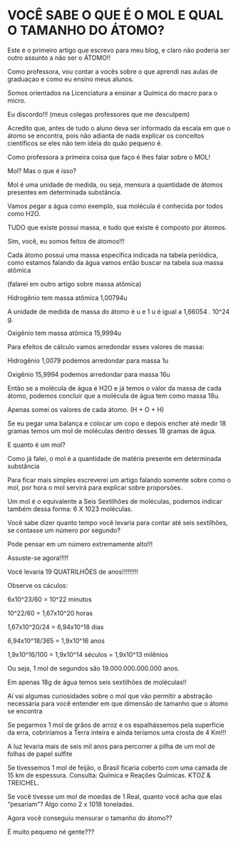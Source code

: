 # VOCÊ SABE O QUE É O MOL E QUAL O TAMANHO DO ÁTOMO?


Este é o primeiro artigo que escrevo para meu blog, e claro não poderia ser outro assunto a não ser o ÁTOMO!!


Como professora, vou contar a vocês sobre o que aprendi nas aulas de graduaçao e como eu ensino meus alunos.


Somos orientados na Licenciatura a ensinar a Química do macro para o micro.


Eu discordo!!! (meus colegas professores que me desculpem)


Acredito que, antes de tudo o aluno deva ser informado da escala em que o átomo se encontra, pois não adianta de nada explicar os conceitos científicos se eles não tem ideia do quão pequeno é.


Como professora a primeira coisa que faço é lhes falar sobre o MOL!


Mol? Mas o que é isso?


Mol é uma unidade de medida, ou seja, mensura a  quantidade de átomos presentes em determinada substância.


Vamos pegar a água como exemplo, sua molécula é conhecida por todos como H2O. 


TUDO que existe possui massa, e tudo que existe é  composto por átomos.


Sim, você, eu somos feitos de átomos!!! 


Cada átomo possui uma massa específica indicada na tabela periódica, como estamos falando da água vamos então buscar na tabela sua massa atômica


(falarei em outro artigo sobre massa atômica)



Hidrogênio tem massa atômica 1,00794u 

A unidade de medida de massa do átomo é u e 1 u é igual a 1,66054 . 10^24 g.

Oxigênio tem massa atômica 15,9994u




Para efeitos de cálculo vamos arredondar esses valores de massa:



Hidrogênio 1,0079 podemos arredondar para massa 1u

Oxigênio 15,9994 podemos arredondar para massa 16u



Então se a molécula de água é H2O e já temos o valor da massa de cada átomo, podemos concluir que a molécula de água tem como massa 18u.


Apenas somei os valores de cada átomo. (H + O + H)


Se eu pegar uma balança e colocar um copo e depois encher até medir 18 gramas temos um mol de moléculas dentro desses 18 gramas de água.


E quanto é um mol?


Como já falei, o mol é a quantidade de matéria presente em determinada substância

Para ficar mais simples escreverei um artigo falando somente sobre como o mol, por hora o mol servirá para explicar sobre proporsões.


Um mol é o equivalente a Seis Sextilhões de moléculas, podemos indicar também dessa forma: 6 X 1023 moléculas.


Você sabe dizer quanto tempo você levaria para contar até seis sextilhões, se contasse um número por segundo?


Pode pensar em um número extremamente alto!!!


Assuste-se agora!!!!!


Você levaria 19 QUATRILHÕES de anos!!!!!!!!!



Observe os cáculos:

6x10^23/60 = 10^22 minutos

10^22/60 = 1,67x10^20 horas

1,67x10^20/24 = 6,94x10^18 dias

6,94x10^18/365 = 1,9x10^16 anos

1,9x10^16/100 = 1,9x10^14 séculos = 1,9x10^13 milênios



Ou seja, 1 mol de segundos são 19.000.000.000.000 anos. 



Em apenas 18g de água temos seis sextilhões de moléculas!! 



Aí vai algumas curiosidades sobre o mol que vão permitir a abstração necessária para você entender em que dimensão de tamanho que o átomo se encontra



Se pegarmos 1 mol de grãos de arroz e os espalhássemos pela superfície da erra, cobriríamos a Terra inteira e ainda teríamos uma crosta de 4 Km!!!



A luz levaria mais de seis mil anos para percorrer a pilha de um mol de folhas de papel sulfite



Se tivessemos 1 mol de feijão, o Brasil ficaria coberto com uma camada de 15 km de espessura. Consulta: Química e Reações Químicas. KTOZ & TREICHEL.



Se você tivesse um mol de moedas de 1 Real, quanto você acha que elas “pesariam”? Algo como 2 x 1018 toneladas.



Agora você conseguiu mensurar o tamanho do átomo?? 


É muito pequeno né gente??? 
